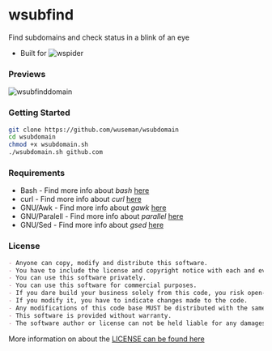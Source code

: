 # wsubfind

Find subdomains and check status in a blink of an eye

* Built for ![wspider](https://github.com/wuseman/wspider)

### Previews

![wsubfinddomain](https://user-images.githubusercontent.com/26827453/179434052-39a15bed-d6fb-4b65-9ce6-fd681cc236df.gif)

### Getting Started

```sh
git clone https://github.com/wuseman/wsubdomain
cd wsubdomain
chmod +x wsubdomain.sh
./wsubdomain.sh github.com
```

### Requirements

- Bash         - Find more info about _bash_ [here](https://www.gnu.org/software/bash/)
- curl         - Find more info about _curl_ [here](https://curl.se/)
- GNU/Awk      - Find more info about _gawk_ [here](https://www.gnu.org/software/gawk/)
- GNU/Paralell - Find more info about _parallel_ [here](https://www.gnu.org/software/parallel/)
- GNU/Sed      - Find more info about _gsed_ [here](https://www.gnu.org/software/sed/)

### License

```markdown
- Anyone can copy, modify and distribute this software.
- You have to include the license and copyright notice with each and every distribution.
- You can use this software privately.
- You can use this software for commercial purposes.
- If you dare build your business solely from this code, you risk open-sourcing the whole code base.
- If you modify it, you have to indicate changes made to the code.
- Any modifications of this code base MUST be distributed with the same license, GPLv3.
- This software is provided without warranty.
- The software author or license can not be held liable for any damages inflicted by the software.
```

More information on about the [LICENSE can be found here](http://choosealicense.com/licenses/gpl-3.0/)
